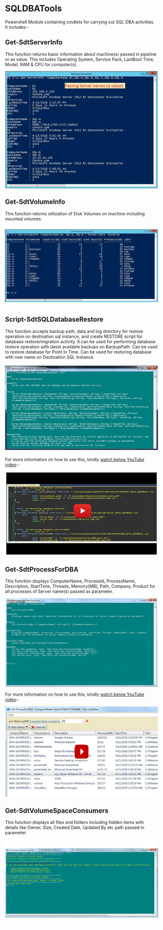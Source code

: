 # SQLDBATools
Powershell Module containing cmdlets for carrying out SQL DBA activities. It includes:-

## Get-SdtServerInfo
This function returns basic information about machine(s) passed in pipeline or as value. This includes Operating System, Service Pack, LastBoot Time, Model, RAM & CPU for computer(s).

![](https://github.com/imajaydwivedi/Images/raw/master/SQLDBATools/Get-ServerInfo.gif)

## Get-SdtVolumeInfo
This function returns utilization of Disk Volumes on machine including mounted volumes.

[![Watch this video](https://github.com/imajaydwivedi/Images/raw/master/SQLDBATools/Get-VolumeInfo.gif)](https://youtu.be/n160GyC0g-8)

## Script-SdtSQLDatabaseRestore
This function accepts backup path, data and log directory for restore operation on destination sql instance, and create RESTORE script for database restore/migration activity.
It can be used for performing database restore operation with latest available backups on BackupPath.
Can be used to restore database for Point In Time.
Can be used for restoring database with new name on Destination SQL Instance.

![](https://github.com/imajaydwivedi/Images/raw/master/SQLDBATools/Help___Script-SQLDatabaseRestore.gif)

For more information on how to use this, kindly [watch below YouTube video](https://youtu.be/v4r2lhIFii4):-

[![Watch this video](https://github.com/imajaydwivedi/Images/raw/master/SQLDBATools/PlayThumbnail____Script-SQLDatabaseRestore.jpg)](https://youtu.be/v4r2lhIFii4)

## Get-SdtProcessForDBA
This function displays ComputerName, ProcessId, ProcessName, Description, StartTime, Threads, Memory(MB), Path, Company, Product for all processes of Server name(s) passed as parameter.

![](https://github.com/imajaydwivedi/Images/raw/master/SQLDBATools/Get-ProcessForDBA.gif)

For more information on how to use this, kindly [watch below YouTube video](https://youtu.be/bhzc2LO2Pb4):-

[![Watch this video](https://github.com/imajaydwivedi/Images/raw/master/SQLDBATools/PlayThumbnail____Get-ProcessForDBA.png)](https://youtu.be/bhzc2LO2Pb4)

## Get-SdtVolumeSpaceConsumers
This function displays all files and folders including hidden items with details like Owner, Size, Created Date, Updated By etc path passed in parameter.

![](https://github.com/imajaydwivedi/Images/raw/master/SQLDBATools/Get-VolumeSpaceConsumers.gif)
